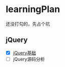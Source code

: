 # learningPlan
  还没打勾的，先占个坑
## jQuery
- [x] [jQuery基础](https://github.com/xiuhongwu/learningPlan/blob/main/jQueryLearning/jQuery%E5%AD%A6%E4%B9%A0%E7%AC%94%E8%AE%B0.md)
- [ ] jQuery源码分析
